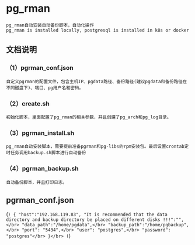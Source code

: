 # pg_rman
    pg_rman自动安装自动备份脚本，自动化操作 
    pg_rman is installed locally, postgresql is installed in k8s or docker 
## 文档说明
### （1）pgrman_conf.json
    自定义pgrman的配置文件，包含主机IP、pgdata路径、备份路径(建议pgdata和备份路径在不同磁盘下)、端口、pg用户名和密码。
### （2）create.sh
    初始化脚本，里面配置了pg_rman的相关参数，并且创建了pg_arch和pg_log目录。 
### （3）pgrman_install.sh 
    pg_rman自动安装脚本，需要提前准备pgrman和pg-libs的rpm安装包。最后设置crontab定时任务调用backup.sh脚本进行自动备份 
### （4）pgrman_backup.sh
    自动备份脚本，并且打印日志。

## pgrman_conf.json
(```)
{
  "host":"192.168.119.83",
  "It is recommended that the data directory and backup directory be placed on different disks !!!":"",</br>
  "data_path":"/home/pgdata",</br>
  "backup_path":"/home/pgbackup",</br>
  "port": "5434",</br>
  "user": "postgres",</br>
  "password": "postgres"</br>
}</br>
(```)
